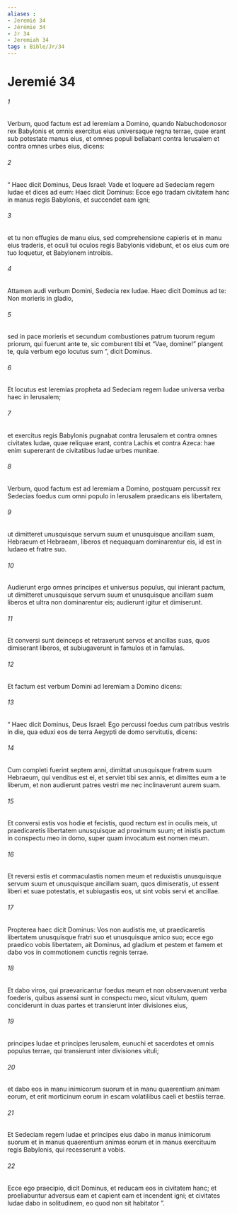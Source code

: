 ```yaml
---
aliases : 
- Jeremié 34
- Jérémie 34
- Jr 34
- Jeremiah 34
tags : Bible/Jr/34
---
```


# Jeremié 34

###### 1
Verbum, quod factum est ad Ieremiam a Domino, quando Nabuchodonosor rex Babylonis et omnis exercitus eius universaque regna terrae, quae erant sub potestate manus eius, et omnes populi bellabant contra Ierusalem et contra omnes urbes eius, dicens: 
###### 2
“ Haec dicit Dominus, Deus Israel: Vade et loquere ad Sedeciam regem Iudae et dices ad eum: Haec dicit Dominus: Ecce ego tradam civitatem hanc in manus regis Babylonis, et succendet eam igni; 
###### 3
et tu non effugies de manu eius, sed comprehensione capieris et in manu eius traderis, et oculi tui oculos regis Babylonis videbunt, et os eius cum ore tuo loquetur, et Babylonem introibis. 
###### 4
Attamen audi verbum Domini, Sedecia rex Iudae. Haec dicit Dominus ad te: Non morieris in gladio, 
###### 5
sed in pace morieris et secundum combustiones patrum tuorum regum priorum, qui fuerunt ante te, sic comburent tibi et “Vae, domine!” plangent te, quia verbum ego locutus sum ”, dicit Dominus. 
###### 6
Et locutus est Ieremias propheta ad Sedeciam regem Iudae universa verba haec in Ierusalem; 
###### 7
et exercitus regis Babylonis pugnabat contra Ierusalem et contra omnes civitates Iudae, quae reliquae erant, contra Lachis et contra Azeca: hae enim supererant de civitatibus Iudae urbes munitae.
###### 8
Verbum, quod factum est ad Ieremiam a Domino, postquam percussit rex Sedecias foedus cum omni populo in Ierusalem praedicans eis libertatem, 
###### 9
ut dimitteret unusquisque servum suum et unusquisque ancillam suam, Hebraeum et Hebraeam, liberos et nequaquam dominarentur eis, id est in Iudaeo et fratre suo. 
###### 10
Audierunt ergo omnes principes et universus populus, qui inierant pactum, ut dimitteret unusquisque servum suum et unusquisque ancillam suam liberos et ultra non dominarentur eis; audierunt igitur et dimiserunt. 
###### 11
Et conversi sunt deinceps et retraxerunt servos et ancillas suas, quos dimiserant liberos, et subiugaverunt in famulos et in famulas. 
###### 12
Et factum est verbum Domini ad Ieremiam a Domino dicens: 
###### 13
“ Haec dicit Dominus, Deus Israel: Ego percussi foedus cum patribus vestris in die, qua eduxi eos de terra Aegypti de domo servitutis, dicens: 
###### 14
Cum completi fuerint septem anni, dimittat unusquisque fratrem suum Hebraeum, qui venditus est ei, et serviet tibi sex annis, et dimittes eum a te liberum, et non audierunt patres vestri me nec inclinaverunt aurem suam. 
###### 15
Et conversi estis vos hodie et fecistis, quod rectum est in oculis meis, ut praedicaretis libertatem unusquisque ad proximum suum; et inistis pactum in conspectu meo in domo, super quam invocatum est nomen meum. 
###### 16
Et reversi estis et commaculastis nomen meum et reduxistis unusquisque servum suum et unusquisque ancillam suam, quos dimiseratis, ut essent liberi et suae potestatis, et subiugastis eos, ut sint vobis servi et ancillae.
###### 17
Propterea haec dicit Dominus: Vos non audistis me, ut praedicaretis libertatem unusquisque fratri suo et unusquisque amico suo; ecce ego praedico vobis libertatem, ait Dominus, ad gladium et pestem et famem et dabo vos in commotionem cunctis regnis terrae. 
###### 18
Et dabo viros, qui praevaricantur foedus meum et non observaverunt verba foederis, quibus assensi sunt in conspectu meo, sicut vitulum, quem conciderunt in duas partes et transierunt inter divisiones eius, 
###### 19
principes Iudae et principes Ierusalem, eunuchi et sacerdotes et omnis populus terrae, qui transierunt inter divisiones vituli; 
###### 20
et dabo eos in manu inimicorum suorum et in manu quaerentium animam eorum, et erit morticinum eorum in escam volatilibus caeli et bestiis terrae. 
###### 21
Et Sedeciam regem Iudae et principes eius dabo in manus inimicorum suorum et in manus quaerentium animas eorum et in manus exercituum regis Babylonis, qui recesserunt a vobis. 
###### 22
Ecce ego praecipio, dicit Dominus, et reducam eos in civitatem hanc; et proeliabuntur adversus eam et capient eam et incendent igni; et civitates Iudae dabo in solitudinem, eo quod non sit habitator ”.
